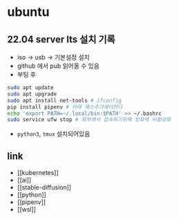 # ubuntu

## 22.04 server lts  설치 기록
- iso -> usb -> 기본설정 설치
- github 에서 pub 읽어올 수 있음
- 부팅 후
```sh
sudo apt update
sudo apt upgrade
sudo apt install net-tools # ifconfig
pip install pipenv # 아래 패스추가해야한다
echo 'export PATH=~/.local/bin:$PATH' >> ~/.bashrc
sudo service ufw stop # 외부에서 접속하기위해 방화벽 비활성화
```
- `python3`, `tmux` 설치되어있음

## link
- [[kubernetes]]
- [[ai]]
- [[stable-diffusion]]
- [[python]]
- [[pipenv]]
- [[wsl]]
